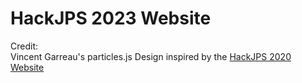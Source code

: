 # HackJPS 2023 Website

Credit:\
Vincent Garreau's particles.js
Design inspired by the [HackJPS 2020 Website](https://github.com/Aditya-Chakka/HackJPS-Landing-Page)
